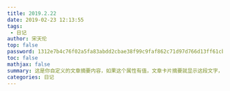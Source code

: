 ```yaml
---
title: 2019.2.22
date: 2019-02-23 12:13:55
tags:
 - 日记
author: 宋天伦
top: false
password: 1312e7b4c76f02a5fa83abdd2cbae38f99c9faf862c71d97d766d13ff61cb5e4
toc: false
mathjax: false
summary: 这是你自定义的文章摘要内容，如果这个属性有值，文章卡片摘要就显示这段文字，否则程序会自动截取文章的部分内容作为摘要
categories: 日记
---
```

